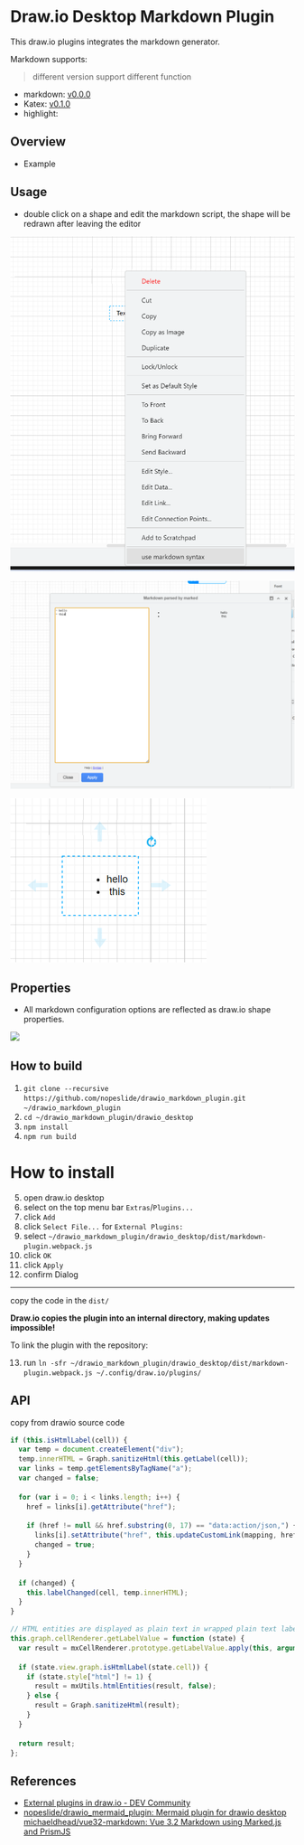 # Draw.io Desktop Markdown Plugin

This draw.io plugins integrates the markdown generator.

Markdown supports:

> different version support different function

- markdown: [v0.0.0](https://github.com/dzylikecode/drawio-plugin-markdown/tree/v0.0.0)
- Katex: [v0.1.0](https://github.com/dzylikecode/drawio-plugin-markdown/tree/v0.1.0)
- highlight:

## Overview

- Example

## Usage

- double click on a shape and edit the markdown script, the shape will be redrawn after leaving the editor

![](assets/2023-09-19-11-08-40.png)

![](assets/2023-09-19-11-09-12.png)

![](assets/2023-09-19-11-09-22.png)

## Properties

- All markdown configuration options are reflected as draw.io shape properties.

![](/doc/properties.gif)

## How to build

1. `git clone --recursive https://github.com/nopeslide/drawio_markdown_plugin.git ~/drawio_markdown_plugin`
2. `cd ~/drawio_markdown_plugin/drawio_desktop`
3. `npm install`
4. `npm run build`

# How to install

5. open draw.io desktop
6. select on the top menu bar `Extras`/`Plugins...`
7. click `Add`
8. click `Select File...` for `External Plugins:`
9. select `~/drawio_markdown_plugin/drawio_desktop/dist/markdown-plugin.webpack.js`
10. click `OK`
11. click `Apply`
12. confirm Dialog

---

copy the code in the `dist/`

**Draw.io copies the plugin into an internal directory, making updates impossible!**

To link the plugin with the repository:

13. run `ln -sfr ~/drawio_markdown_plugin/drawio_desktop/dist/markdown-plugin.webpack.js ~/.config/draw.io/plugins/`

## API

copy from drawio source code

```js
if (this.isHtmlLabel(cell)) {
  var temp = document.createElement("div");
  temp.innerHTML = Graph.sanitizeHtml(this.getLabel(cell));
  var links = temp.getElementsByTagName("a");
  var changed = false;

  for (var i = 0; i < links.length; i++) {
    href = links[i].getAttribute("href");

    if (href != null && href.substring(0, 17) == "data:action/json,") {
      links[i].setAttribute("href", this.updateCustomLink(mapping, href));
      changed = true;
    }
  }

  if (changed) {
    this.labelChanged(cell, temp.innerHTML);
  }
}
```

```js
// HTML entities are displayed as plain text in wrapped plain text labels
this.graph.cellRenderer.getLabelValue = function (state) {
  var result = mxCellRenderer.prototype.getLabelValue.apply(this, arguments);

  if (state.view.graph.isHtmlLabel(state.cell)) {
    if (state.style["html"] != 1) {
      result = mxUtils.htmlEntities(result, false);
    } else {
      result = Graph.sanitizeHtml(result);
    }
  }

  return result;
};
```

## References

- [External plugins in draw.io - DEV Community](https://dev.to/parrotypoisson/external-plugins-in-drawio-25hd)
- [nopeslide/drawio_mermaid_plugin: Mermaid plugin for drawio desktop](https://github.com/nopeslide/drawio_mermaid_plugin)
  [michaeldhead/vue32-markdown: Vue 3.2 Markdown using Marked.js and PrismJS](https://github.com/michaeldhead/vue32-markdown)
